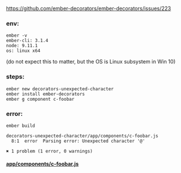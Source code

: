 https://github.com/ember-decorators/ember-decorators/issues/223

### env:
```
ember -v
ember-cli: 3.1.4
node: 9.11.1
os: linux x64
```
(do not expect this to matter, but the OS is Linux subsystem in Win 10)

### steps:
```
ember new decorators-unexpected-character
ember install ember-decorators
ember g component c-foobar
```

### error:

```
ember build

decorators-unexpected-character/app/components/c-foobar.js
  8:1  error  Parsing error: Unexpected character '@'

✖ 1 problem (1 error, 0 warnings)
```

#### [app/components/c-foobar.js](app/components/c-foobar.js)
